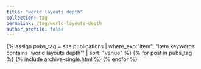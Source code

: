 ```yaml
---
title: "world layouts depth"
collection: tag
permalink: /tag/world-layouts-depth
author_profile: false
---
```

{% assign pubs_tag = site.publications | where_exp:"item", "item.keywords contains 'world layouts depth'" | sort: "venue" %}
{% for post in pubs_tag %}
  {% include archive-single.html %}
{% endfor %}